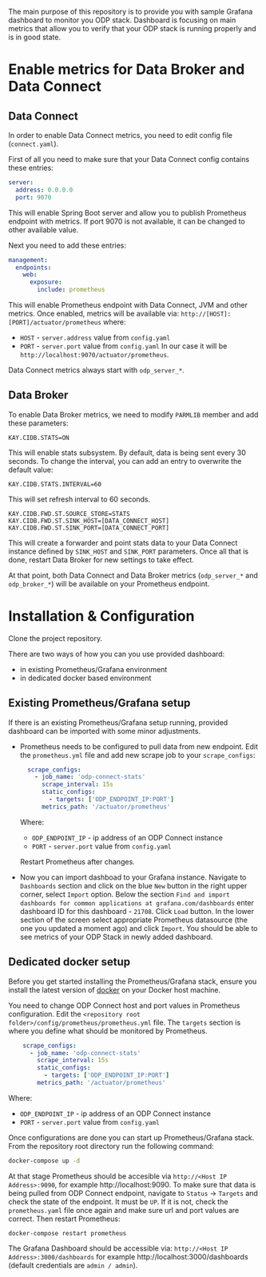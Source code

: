 The main purpose of this repository is to provide you with sample Grafana dashboard to monitor you ODP stack. Dashboard is focusing on main metrics that allow you to verify that your ODP stack is running properly and is in good state.

# Enable metrics for Data Broker and Data Connect

## Data Connect
In order to enable Data Connect metrics, you need to edit config file (`connect.yaml`).

First of all you need to make sure that your Data Connect config contains these entries:
```yaml
server:
  address: 0.0.0.0
  port: 9070
```
This will enable Spring Boot server and allow you to publish Prometheus endpoint with metrics.
If port 9070 is not available, it can be changed to other available value.

Next you need to add these entries:
```yaml
management:
  endpoints:
    web:
      exposure:
        include: prometheus
```
This will enable Prometheus endpoint with Data Connect, JVM and other metrics. Once enabled, metrics will be available via: `http://[HOST]:[PORT]/actuator/prometheus` where:
- `HOST` - `server.address` value from `config.yaml`
- `PORT` - `server.port` value from `config.yaml`
In our case it will be `http://localhost:9070/actuator/prometheus`.

Data Connect metrics always start with `odp_server_*`.

## Data Broker
To enable Data Broker metrics, we need to modify `PARMLIB` member and add these parameters:
```                                  
KAY.CIDB.STATS=ON
```
This will enable stats subsystem. By default, data is being sent every 30 seconds. To change the interval, you can add an entry to overwrite the default value:
```
KAY.CIDB.STATS.INTERVAL=60
```
This will set refresh interval to 60 seconds.

```
KAY.CIDB.FWD.ST.SOURCE_STORE=STATS                      
KAY.CIDB.FWD.ST.SINK_HOST=[DATA_CONNECT_HOST]   
KAY.CIDB.FWD.ST.SINK_PORT=[DATA_CONNECT_PORT]
```
This will create a forwarder and point stats data to your Data Connect instance defined by `SINK_HOST` and `SINK_PORT` parameters.
Once all that is done, restart Data Broker for new settings to take effect.

At that point, both Data Connect and Data Broker metrics (`odp_server_*` and `odp_broker_*`) will be available on your Prometheus endpoint.

# Installation & Configuration
Clone the project repository.

There are two ways of how you can you use provided dashboard:
- in existing Prometheus/Grafana environment
- in dedicated docker based environment

## Existing Prometheus/Grafana setup
If there is an existing Prometheus/Grafana setup running, provided dashboard can be imported with some minor adjustments.
- Prometheus needs to be configured to pull data from new endpoint.
  Edit the `prometheus.yml` file and add new scrape job to your `scrape_configs`:
  ```yaml
    scrape_configs:
      - job_name: 'odp-connect-stats'
        scrape_interval: 15s
        static_configs:
          - targets: ['ODP_ENDPOINT_IP:PORT']
        metrics_path: '/actuator/prometheus'
  ```
  Where:
    - `ODP_ENDPOINT_IP` - ip address of an ODP Connect instance
    - `PORT` - `server.port` value from `config.yaml`
  
  Restart Prometheus after changes.


- Now you can import dashboad to your Grafana instance. Navigate to `Dashboards` section and click on the blue `New` button in the right upper corner, select `Import` option. Below the section `Find and import dashboards for common applications at grafana.com/dashboards` enter dashboard ID for this dashboard - `21708`. Click `Load` button.
In the lower section of the screen select appropriate Prometheus datasource (the one you updated a moment ago) and click `Import`.
  You should be able to see metrics of your ODP Stack in newly added dashboard.

## Dedicated docker setup
Before you get started installing the Prometheus/Grafana stack, ensure you install the latest version of [docker](https://docs.docker.com/engine/install/) on your Docker host machine.

You need to change ODP Connect host and port values in Prometheus configuration. Edit the `<repository root folder>/config/prometheus/prometheus.yml` file. The `targets` section is where you define what should be monitored by Prometheus.
```yaml
    scrape_configs:
      - job_name: 'odp-connect-stats'
        scrape_interval: 15s
        static_configs:
          - targets: ['ODP_ENDPOINT_IP:PORT']
        metrics_path: '/actuator/prometheus'
  ```
Where:
- `ODP_ENDPOINT_IP` - ip address of an ODP Connect instance
- `PORT` - `server.port` value from `config.yaml`

Once configurations are done you can start up Prometheus/Grafana stack. From the repository root directory run the following command:
```sh
docker-compose up -d
```
At that stage Prometheus should be accesible via `http://<Host IP Address>:9090`, for example http://localhost:9090. To make sure that data is being pulled from ODP Connect endpoint, navigate to `Status` -> `Targets` and check the state of the endpoint. It must be `UP`. If it is not, check the `prometheus.yaml` file once again and make sure url and port values are correct. Then restart Prometheus:
```shell
docker-compose restart prometheus
```

The Grafana Dashboard should be accessible via: `http://<Host IP Address>:3000/dashboards` for example http://localhost:3000/dashboards (default credentials are `admin / admin`).